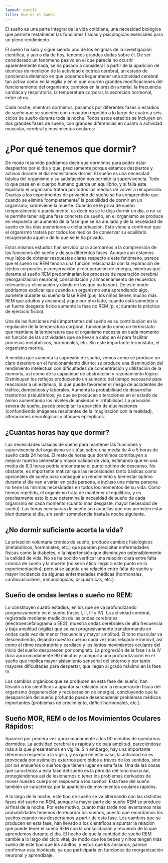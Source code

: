 ```yaml
---
layout: post16
title: Qué es el Sueño
---
```


El sueño es una parte integral de la vida cotidiana, una necesidad biológica que permite restablecer las funciones físicas y psicológicas esenciales para un pleno rendimiento.

El sueño ha sido y sigue siendo uno de los enigmas de la investigación científica, y aun a día de hoy, tenemos grandes dudas sobre él. De ser considerado un fenómeno pasivo en el que parecía no ocurrir aparentemente nada, se ha pasado a considerar a partir de la aparición de técnicas de medición de la actividad eléctrica cerebral, un estado de conciencia dinámico en que podemos llegar atener una actividad cerebral tan activa como en la vigilia y en el que ocurren grandes modificaciones del funcionamiento del organismo; cambios en la presión arterial, la frecuencia cardiaca y respiratoria, la temperatura corporal, la secreción hormonal, entre otros.

Cada noche, mientras dormimos, pasamos por diferentes fases o estadios de sueño que se suceden con un patrón repetido a lo largo de cuatro a seis ciclos de sueño durante toda la noche. Todos estos estadios se incluyen en dos grandes fases de sueño, con grandes diferencias en cuanto a actividad muscular, cerebral y movimientos oculares:

# ¿Por qué tenemos que dormir?

De modo resumido podríamos decir que dormimos para poder estar despiertos por el día y que, precisamente porque estamos despiertos y activos durante el día necesitamos dormir. El sueño es una necesidad básica del organismo y su satisfacción nos permite la supervivencia. Todo lo que pasa en el cuerpo humano guarda un equilibrio, y si falla este equilibrio el organismo tratará por todos los medios de volver a recuperarlo. Gracias a los experimentos de privación de sueño se ha comprendido que cuando se elimina “completamente” la posibilidad de dormir en un organismo, sobreviene la muerte. Cuando se le priva de sueño temporalmente o parcialmente, es decir no se le deja dormir un día, o no se le permite tener alguna fase concreta de sueño, en el organismo se produce en respuesta un aumento de la fase que se ha anulado y de la necesidad de sueño en los días posteriores a dicha privación. Esto viene a confirmar que el organismo tratará por todos los medios de conservar su equilibrio recuperando aquello de lo que se le ha privado.

Estos mismos estudios han servido para acercarnos a la comprensión de las funciones del sueño y de sus diferentes fases. Aunque aun estamos muy lejos de obtener respuestas claras respecto a este fenómeno, parece que el sueño no REM tendría una función relacionada con la reparación de tejidos corporales y conservación y recuperación de energía, mientras que durante el sueño REM predominarían los procesos de reparación cerebral (reorganización neuronal, consolidación y almacenamiento de recuerdos relevantes y eliminación y olvido de los que no lo son). De este modo podríamos explicar que cuando un organismo está aprendiendo algo, aumente durante su sueño la fase REM (p.ej. los niños tienen mucho más REM que adultos y ancianos) y que por otro lado, cuando está sometido a un fuerte desgaste físico aumente la fase no REM (p. ej durante la práctica de ejercicio físico).

Una de las funciones más importantes del sueño es su contribución en la regulación de la temperatura corporal, funcionando como un termostato que mantiene la temperatura que el organismo necesita en cada momento en función de las actividades que se llevan a cabo en él para facilitar procesos metabólicos, hormonales, etc. Sin este importante termostato, el organismo moriría.

A medida que aumenta la supresión de sueño, vemos como se produce un claro deterioro en el funcionamiento diurno; se produce una disminución del rendimiento intelectual con dificultades de concentración y utilización de la memoria, así como de la capacidad de abstracción y razonamiento lógico. Disminuyen los reflejos produciendo un aumento del tiempo necesario para reaccionar a un estímulo, lo que puede favorecer el riesgo de accidentes de tráfico, domésticos y laborales. Aumenta la probabilidad de desarrollar trastornos psiquiátricos, ya que se producen alteraciones en el estado de ánimo aumentando los niveles de ansiedad e irritabilidad. La privación severa de sueño, puede precipitar la aparición de alucinaciones (confundiendo imágenes resultantes de la imaginación con la realidad), alteraciones neurológicas y ataques epilépticos.

## ¿Cuántas horas hay que dormir?

Las necesidades básicas de sueño para mantener las funciones y supervivencia del organismo se sitúan sobre una media de 4 o 5 horas de sueño cada 24 horas. El resto de horas que dormimos contribuyen a mejorar nuestro bienestar y mayor calidad de vida, estimando que en una media de 8,3 horas podría encontrarse el punto optimo de descanso. No obstante, es importante matizar que las necesidades tanto básicas como opcionales de sueño para conseguir un rendimiento y bienestar óptimo durante el día van a variar en cada persona, e incluso una misma persona no tiene las mismas necesidades en todos los momentos de su vida. Como hemos repetido, el organismo trata de mantener el equilibrio, y es precisamente esto lo que determina la necesidad de sueño de cada organismo en cada momento (cuanto más desgaste, mayor necesidad de sueño). Las horas necesarias de sueño son aquellas que nos permiten estar bien durante el día, sin sentir somnolencia hasta la noche siguiente.

## ¿No dormir suficiente acorta la vida?

La privación voluntaria crónica de sueño, produce cambios fisiológicos (metabólicos, hormonales, etc.) que pueden precipitar enfermedades físicas como la diabetes, o la hipertensión que disminuyen ostensiblemente la calidad de vida. No se ha podido verificar una relación clara entre falta crónica de sueño y la muerte (no sería ético llegar a este punto en la experimentación), pero si se apunta una relación entre falta de sueño y mayor incidencia de algunas enfermedades médicas (hormonales, cardiovasculares, inmunológicas, psiquiátricas, etc.).

## Sueño de ondas lentas o sueño no REM:

Lo constituyen cuatro estadios, en los que se va profundizando progresivamente en el sueño (fases I, II, III y IV). La actividad cerebral, registrada mediante medición de las ondas cerebrales (electroencefalograma o EEG), muestra ondas cerebrales de alta frecuencia y baja amplitud (vigilia) que se van progresivamente transformando en ondas cada vez de menor frecuencia y mayor amplitud. El tono muscular va descendiendo, dejando nuestro cuerpo cada vez más relajado e inmóvil, así como el ritmo respiratorio y cardiaco y los lentos movimientos oculares del inicio del sueño desparecen por completo. La progresión de la fase I a la IV dura aproximadamente 90 minutos y comporta una profundización en el sueño que implica mayor aislamiento sensorial del entorno y por tanto mayores dificultades para despertar, que llegan al grado máximo en la fase IV.

Los cambios orgánicos que se producen en esta fase del sueño, han llevado a los científicos a apuntar su relación con la recuperación física del organismo (regeneración y recuperación de energía), concluyendo que la desaparición del sueño profundo puede desencadenar problemas médicos importantes (problemas de crecimiento, déficit hormonales, etc.).

## Sueño MOR, REM o de los Movimientos Oculares Rápidos:

Aparece por primera vez aproximadamente a los 90 minutos de quedarnos dormidos. La actividad cerebral es rápida y de baja amplitud, pareciéndose más a la que presentamos en vigilia. Sin embargo, hay una importante diferencia respecto a la vigilia, y es que en este caso, la actividad no es provocada por estímulos externos percibidos a través de los sentidos, sino por los ensueños o sueños que tienen lugar en esta fase. Una de las cosas que caracteriza a esta fase del sueño es la pérdida del tono muscular, protegiéndonos así de lesionarnos o tener los problemas derivados de mover nuestro cuerpo en respuesta a los sueños. Esta fase del sueño también se caracteriza por la aparición de movimientos oculares rápidos.

A lo largo de la noche, este tipo de sueño se va alternando con las distintas fases del sueño no REM, aunque la mayor parte del sueño REM se produce al final de la noche. Por este motivo, cuánto más tarde nos levantamos más probabilidades tenemos de recordar los sueños, puesto que recordamos los sueños cuando nos despertamos a partir de esta fase. Los cambios que se producen en esta fase, han llevado a los científicos a apuntar la relación que puede tener el sueño REM con la consolidación y recuerdo de lo que aprendemos durante el día. El hecho de que la cantidad de sueño REM cambie a lo largo del ciclo vital, de modo que los bebes y niños tengan más sueño de este tipo que los adultos, y éstos que los ancianos, parece confirmar esta hipótesis, ya que participaría en funciones de reorganización neuronal y aprendizaje.

